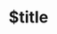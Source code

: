 ---
title: $title
second_title: Aspose.Diagram for .NET API Reference
description: $description
type: docs
weight: $weight
url: /net/$ref/
---